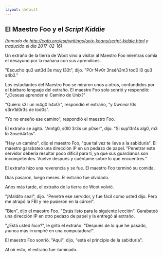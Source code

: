 ```yaml
---
layout: default
---
```

## El Maestro Foo y el _Script Kiddie_
_(tomado de <http://catb.org/esr/writings/unix-koans/script-kiddie.html> y traducido el día 2017-02-16)_

Un extraño de la tierra de Woot vino a visitar al Maestro Foo mientras comía
el desayuno por la mañana con sus aprendices.

"Escucho qu3 ust3d 3s muy l33t", dijo. "P0r f4v0r 3nséñ3m3 tod0 l0 qu3 s4b3."

Los estudiantes del Maestro Foo se miraron unos a otros, confundidos por el
bárbaro lenguaje del extraño. El maestro Foo solo sonrió y respondió: "¿Deseas
aprender el Camino de Unix?"

"Quiero s3r un m4g0 h4x0r", respondió el extraño, "y _0wnear_ l0s s3rv1d0r3s de
tod0s".

"Yo no enseño ese camino", respondió el maestro Foo.

El extraño se agitó. "Am1g0, s0l0 3r3s un p0ser", dijo. "Si sup13r4s alg0, m3 lo
3nseñ4r1as".

"Hay un camino", dijo el maestro Foo, "que tal vez te lleve a la sabiduría". El
maestro garabateó una dirección IP en un pedazo de papel. "Penetrar este servidor
debería resultar poco difícil para ti, ya que sus guardianos son incompetentes.
Vuelve después y cuéntame sobre lo que encuentres."

El extraño hizo una reverencia y se fue. El maestro Foo terminó su comida.

Días pasaron, luego meses. El extraño fue olvidado.

Años más tarde, el extraño de la tierra de Woot volvió.

"¡Maldito sea!", dijo. "Penetré ese servidor, y fue fácil como usted dijo. Pero
me atrapó la FBI y me pusieron en la cárcel".

"Bien", dijo el maestro Foo. "Estás listo para la siguiente lección". Garabateó
una dirección IP en otro pedazo de papel y la entregó al extraño.

"¿Está usted _loco_?", le gritó el extraño. "Después de lo que he pasado, ¡nunca
más irrumpiré en una computadora!".

El maestro Foo sonrió. "Aquí", dijo, "está el principio de la sabiduría".

Al oír esto, el extraño fue iluminado.
